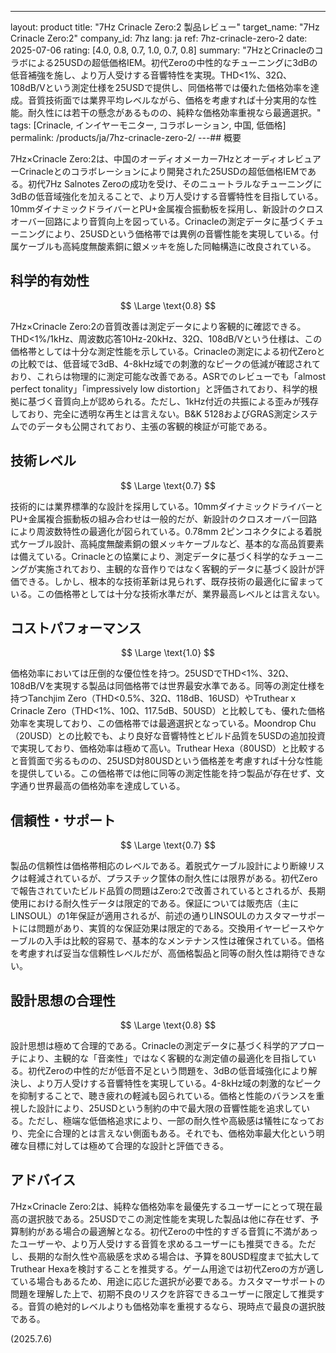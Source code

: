 ---
layout: product
title: "7Hz Crinacle Zero:2 製品レビュー"
target_name: "7Hz Crinacle Zero:2"
company_id: 7hz
lang: ja
ref: 7hz-crinacle-zero-2
date: 2025-07-06
rating: [4.0, 0.8, 0.7, 1.0, 0.7, 0.8]
summary: "7HzとCrinacleのコラボによる25USDの超低価格IEM。初代Zeroの中性的なチューニングに3dBの低音補強を施し、より万人受けする音響特性を実現。THD<1%、32Ω、108dB/Vという測定仕様を25USDで提供し、同価格帯では優れた価格効率を達成。音質技術面では業界平均レベルながら、価格を考慮すれば十分実用的な性能。耐久性には若干の懸念があるものの、純粋な価格効率重視なら最適選択。"
tags: [Crinacle, インイヤーモニター, コラボレーション, 中国, 低価格]
permalink: /products/ja/7hz-crinacle-zero-2/
---## 概要

7Hz×Crinacle Zero:2は、中国のオーディオメーカー7HzとオーディオレビュアーCrinacleとのコラボレーションにより開発された25USDの超低価格IEMである。初代7Hz Salnotes Zeroの成功を受け、そのニュートラルなチューニングに3dBの低音域強化を加えることで、より万人受けする音響特性を目指している。10mmダイナミックドライバーとPU+金属複合振動板を採用し、新設計のクロスオーバー回路により音質向上を図っている。Crinacleの測定データに基づくチューニングにより、25USDという価格帯では異例の音響性能を実現している。付属ケーブルも高純度無酸素銅に銀メッキを施した同軸構造に改良されている。

## 科学的有効性

$$ \Large \text{0.8} $$

7Hz×Crinacle Zero:2の音質改善は測定データにより客観的に確認できる。THD<1%/1kHz、周波数応答10Hz-20kHz、32Ω、108dB/Vという仕様は、この価格帯としては十分な測定性能を示している。Crinacleの測定による初代Zeroとの比較では、低音域で3dB、4-8kHz域での刺激的なピークの低減が確認されており、これらは物理的に測定可能な改善である。ASRでのレビューでも「almost perfect tonality」「impressively low distortion」と評価されており、科学的根拠に基づく音質向上が認められる。ただし、1kHz付近の共振による歪みが残存しており、完全に透明な再生とは言えない。B&K 5128およびGRAS測定システムでのデータも公開されており、主張の客観的検証が可能である。

## 技術レベル

$$ \Large \text{0.7} $$

技術的には業界標準的な設計を採用している。10mmダイナミックドライバーとPU+金属複合振動板の組み合わせは一般的だが、新設計のクロスオーバー回路により周波数特性の最適化が図られている。0.78mm 2ピンコネクタによる着脱式ケーブル設計、高純度無酸素銅の銀メッキケーブルなど、基本的な高品質要素は備えている。Crinacleとの協業により、測定データに基づく科学的なチューニングが実施されており、主観的な音作りではなく客観的データに基づく設計が評価できる。しかし、根本的な技術革新は見られず、既存技術の最適化に留まっている。この価格帯としては十分な技術水準だが、業界最高レベルとは言えない。

## コストパフォーマンス

$$ \Large \text{1.0} $$

価格効率においては圧倒的な優位性を持つ。25USDでTHD<1%、32Ω、108dB/Vを実現する製品は同価格帯では世界最安水準である。同等の測定仕様を持つTanchjim Zero（THD<0.5%、32Ω、118dB、16USD）やTruthear x Crinacle Zero（THD<1%、10Ω、117.5dB、50USD）と比較しても、優れた価格効率を実現しており、この価格帯では最適選択となっている。Moondrop Chu（20USD）との比較でも、より良好な音響特性とビルド品質を5USDの追加投資で実現しており、価格効率は極めて高い。Truthear Hexa（80USD）と比較すると音質面で劣るものの、25USD対80USDという価格差を考慮すれば十分な性能を提供している。この価格帯では他に同等の測定性能を持つ製品が存在せず、文字通り世界最高の価格効率を達成している。

## 信頼性・サポート

$$ \Large \text{0.7} $$

製品の信頼性は価格帯相応のレベルである。着脱式ケーブル設計により断線リスクは軽減されているが、プラスチック筐体の耐久性には限界がある。初代Zeroで報告されていたビルド品質の問題はZero:2で改善されているとされるが、長期使用における耐久性データは限定的である。保証については販売店（主にLINSOUL）の1年保証が適用されるが、前述の通りLINSOULのカスタマーサポートには問題があり、実質的な保証効果は限定的である。交換用イヤーピースやケーブルの入手は比較的容易で、基本的なメンテナンス性は確保されている。価格を考慮すれば妥当な信頼性レベルだが、高価格製品と同等の耐久性は期待できない。

## 設計思想の合理性

$$ \Large \text{0.8} $$

設計思想は極めて合理的である。Crinacleの測定データに基づく科学的アプローチにより、主観的な「音楽性」ではなく客観的な測定値の最適化を目指している。初代Zeroの中性的だが低音不足という問題を、3dBの低音域強化により解決し、より万人受けする音響特性を実現している。4-8kHz域の刺激的なピークを抑制することで、聴き疲れの軽減も図られている。価格と性能のバランスを重視した設計により、25USDという制約の中で最大限の音響性能を追求している。ただし、極端な低価格追求により、一部の耐久性や高級感は犠牲になっており、完全に合理的とは言えない側面もある。それでも、価格効率最大化という明確な目標に対しては極めて合理的な設計と評価できる。

## アドバイス

7Hz×Crinacle Zero:2は、純粋な価格効率を最優先するユーザーにとって現在最高の選択肢である。25USDでこの測定性能を実現した製品は他に存在せず、予算制約がある場合の最適解となる。初代Zeroの中性的すぎる音質に不満があったユーザーや、より万人受けする音質を求めるユーザーにも推奨できる。ただし、長期的な耐久性や高級感を求める場合は、予算を80USD程度まで拡大してTruthear Hexaを検討することを推奨する。ゲーム用途では初代Zeroの方が適している場合もあるため、用途に応じた選択が必要である。カスタマーサポートの問題を理解した上で、初期不良のリスクを許容できるユーザーに限定して推奨する。音質の絶対的レベルよりも価格効率を重視するなら、現時点で最良の選択肢である。

(2025.7.6)